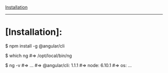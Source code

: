 [Installation](Installation)

---

# [Installation]:

$ npm install -g @angular/cli

$ which ng
#=> /opt/local/bin/ng

$ ng -v
#=> ...
#=> @angular/cli: 1.1.1
#=> node: 6.10.1
#=> os: ...

